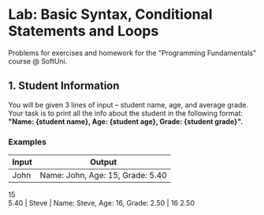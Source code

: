# Lab: Basic Syntax, Conditional Statements and Loops
Problems for exercises and homework for the "Programming Fundamentals" course @ SoftUni.

## 1.	Student Information

You will be given 3 lines of input – student name, age, and average grade. Your task is to print all the info about the student in the following format: **"Name: {student name}, Age: {student age}, Grade: {student grade}".**

### Examples

| Input | Output |
| --- | --- |
|John | Name: John, Age: 15, Grade: 5.40 |
 15   
 5.40
| Steve | Name: Steve, Age: 16, Grade: 2.50 |
16
2.50

